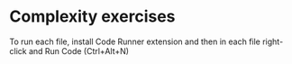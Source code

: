 # Complexity exercises

To run each file, install Code Runner extension and then in each file right-click and Run Code (Ctrl+Alt+N)